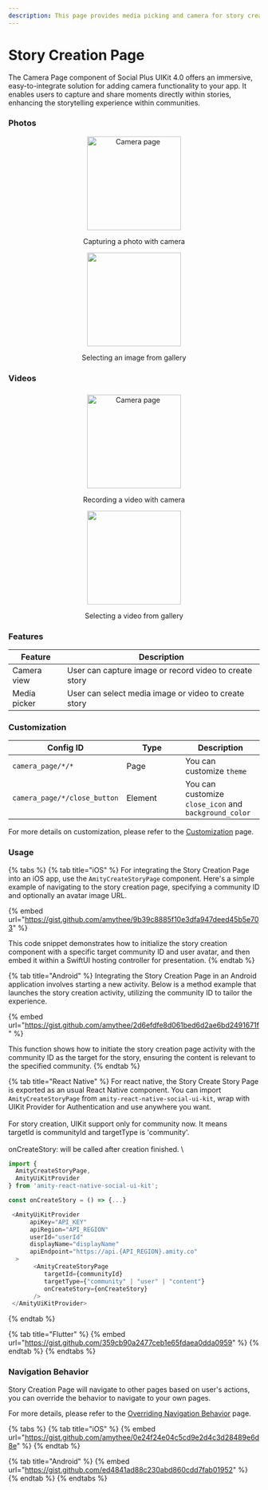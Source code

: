 ```yaml
---
description: This page provides media picking and camera for story creation.
---
```


# Story Creation Page

The Camera Page component of Social Plus UIKit 4.0 offers an immersive, easy-to-integrate solution for adding camera functionality to your app. It enables users to capture and share moments directly within stories, enhancing the storytelling experience within communities.

### Photos

<div align="center" data-full-width="true"><figure><img src="../../../../../.gitbook/assets/CreateStory Page.jpg" alt="Camera page" width="188"><figcaption><p>Capturing a photo with camera</p></figcaption></figure> <figure><img src="../../../../../.gitbook/assets/Photo Permission Dialog.jpg" alt="" width="188"><figcaption><p>Selecting an image from gallery</p></figcaption></figure></div>

### &#x20;Videos

###

<div align="center" data-full-width="true"><figure><img src="https://files.gitbook.com/v0/b/gitbook-x-prod.appspot.com/o/spaces%2F-MX0mOAVWkotGme0iRzu%2Fuploads%2Fz01LQbIAQALLd5qgNofE%2FCreateStory%20Page%20(1).png?alt=media&#x26;token=fa33d310-a21f-4fbe-a69c-8fac5f76fe0a" alt="Camera page" width="188"><figcaption><p>Recording a video with camera</p></figcaption></figure> <figure><img src="../../../../../.gitbook/assets/Photo Permission Dialog.jpg" alt="" width="188"><figcaption><p>Selecting a video from gallery</p></figcaption></figure></div>

### Features

| Feature      | Description                                            |
| ------------ | ------------------------------------------------------ |
| Camera view  | User can capture image or record video to create story |
| Media picker | User can select media image or video to create story   |

### Customization

<table><thead><tr><th width="213">Config ID</th><th width="102">Type</th><th>Description</th></tr></thead><tbody><tr><td><code>camera_page/*/*</code></td><td>Page</td><td>You can customize <code>theme</code> </td></tr><tr><td><code>camera_page/*/close_button</code></td><td>Element</td><td>You can customize <code>close_icon</code> and <code>background_color</code></td></tr></tbody></table>

For more details on customization, please refer to the [Customization](../../../customization/) page.

### Usage

{% tabs %}
{% tab title="iOS" %}
For integrating the Story Creation Page into an iOS app, use the `AmityCreateStoryPage` component. Here's a simple example of navigating to the story creation page, specifying a community ID and optionally an avatar image URL.

{% embed url="https://gist.github.com/amythee/9b39c8885f10e3dfa947deed45b5e703" %}

This code snippet demonstrates how to initialize the story creation component with a specific target community ID and user avatar, and then embed it within a SwiftUI hosting controller for presentation.
{% endtab %}

{% tab title="Android" %}
Integrating the Story Creation Page in an Android application involves starting a new activity. Below is a method example that launches the story creation activity, utilizing the community ID to tailor the experience.

{% embed url="https://gist.github.com/amythee/2d6efdfe8d061bed6d2ae6bd2491671f" %}

This function shows how to initiate the story creation page activity with the community ID as the target for the story, ensuring the content is relevant to the specified community.
{% endtab %}

{% tab title="React Native" %}
For react native, the Story Create Story Page is exported as an usual React Native component. You can import `AmityCreateStoryPage` from  `amity-react-native-social-ui-kit`, wrap with UIKit Provider for Authentication and use anywhere you want. \
\
For story creation, UIKit support only for community now. It means\
targetId is communityId and targetType is 'community'. \
\
onCreateStory: will be called after creation finished. \


```typescript
import {
  AmityCreateStoryPage,
  AmityUiKitProvider
} from 'amity-react-native-social-ui-kit';

const onCreateStory = () => {...}

 <AmityUiKitProvider
      apiKey="API_KEY"
      apiRegion="API_REGION"
      userId="userId"
      displayName="displayName"
      apiEndpoint="https://api.{API_REGION}.amity.co"
  >
       <AmityCreateStoryPage 
          targetId={communityId}
          targetType={"community" | "user" | "content"}
          onCreateStory={onCreateStory}
       />
 </AmityUiKitProvider>
```
{% endtab %}

{% tab title="Flutter" %}
{% embed url="https://gist.github.com/359cb90a2477ceb1e65fdaea0dda0959" %}
{% endtab %}
{% endtabs %}

### Navigation Behavior

Story Creation Page will navigate to other pages based on user's actions, you can override the behavior to navigate to your own pages.

For more details, please refer to the [Overriding Navigation Behavior](https://docs.amity.co/amity-uikit/uikit-v4-beta/customization/overriding-navigation-behaviour) page.

{% tabs %}
{% tab title="iOS" %}
{% embed url="https://gist.github.com/amythee/0e24f24e04c5cd9e2d4c3d28489e6d8e" %}
{% endtab %}

{% tab title="Android" %}
{% embed url="https://gist.github.com/ed4841ad88c230abd860cdd7fab01952" %}
{% endtab %}
{% endtabs %}

